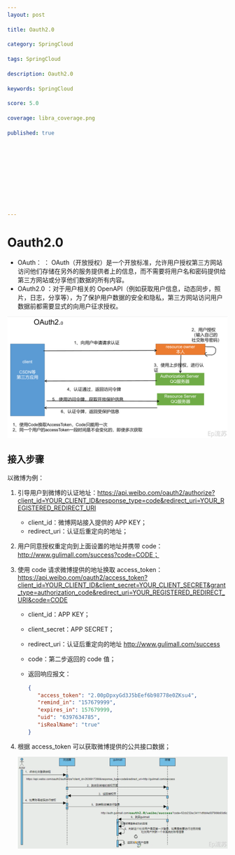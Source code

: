 ```yaml
---
layout: post

title: Oauth2.0 

category: SpringCloud

tags: SpringCloud

description: Oauth2.0 

keywords: SpringCloud

score: 5.0

coverage: libra_coverage.png

published: true










---
```


# Oauth2.0

- OAuth： ： OAuth（开放授权）是一个开放标准，允许用户授权第三方网站访问他们存储在另外的服务提供者上的信息，而不需要将用户名和密码提供给第三方网站或分享他们数据的所有内容。
-  OAuth2.0 ：对于用户相关的 OpenAPI（例如获取用户信息，动态同步，照片，日志，分享等），为了保护用户数据的安全和隐私，第三方网站访问用户数据前都需要显式的向用户征求授权。

![image.png](/assets/imgs/1619865588369-2678e26b-0552-4d74-a43d-625123830f17.png)

## 接入步骤

以微博为例：

1. 引导用户到微博的认证地址：https://api.weibo.com/oauth2/authorize?client_id=YOUR_CLIENT_ID&response_type=code&redirect_uri=YOUR_REGISTERED_REDIRECT_URI

   - client_id：微博网站接入提供的 APP KEY；
   - redirect_uri：认证后重定向的地址；

2. 用户同意授权重定向到上面设置的地址并携带 code：http://www.gulimall.com/success?code=CODE；

3. 使用 code 请求微博提供的地址换取 access_token：https://api.weibo.com/oauth2/access_token?client_id=YOUR_CLIENT_ID&client_secret=YOUR_CLIENT_SECRET&grant_type=authorization_code&redirect_uri=YOUR_REGISTERED_REDIRECT_URI&code=CODE

   - client_id：APP KEY；

   - client_secret：APP SECRET；

   - redirect_uri：认证后重定向的地址 http://www.gulimall.com/success

   - code：第二步返回的 code 值；

   - 返回响应报文：

     ```json
     {
     	"access_token": "2.00pDpxyGd3J5bEef6b98778e0ZKsu4",
     	"remind_in": "157679999",
     	"expires_in": 157679999,
     	"uid": "6397634785",
     	"isRealName": "true"
     }
     ```

4. 根据 access_token 可以获取微博提供的公共接口数据；

   ![image.png](/assets/imgs/1619869698249-e5700bbd-45a1-4213-bf24-00e1512a52ae.png)